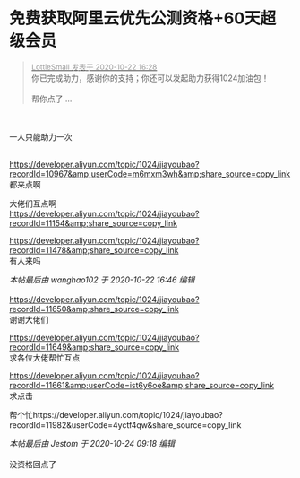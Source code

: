 # 免费获取阿里云优先公测资格+60天超级会员


<div class="quote"><blockquote><font size="2"><a href="https://www.hostloc.com/forum.php?mod=redirect&amp;goto=findpost&amp;pid=9336527&amp;ptid=757202" target="_blank"><font color="#999999">LottieSmall 发表于 2020-10-22 16:28</font></a></font><br />
你已完成助力，感谢你的支持；你还可以发起助力获得1024加油包！<br />
<br />
帮你点了 ...</blockquote></div><br />
<br />
一人只能助力一次<img src="static/image/smiley/default/mad.gif" smilieid="11" border="0" alt="" /> <br />
<br />
<img id="aimg_aCH9y" onclick="zoom(this, this.src, 0, 0, 0)" class="zoom" src="https://s1.ax1x.com/2020/10/22/BFKhyF.png" onmouseover="img_onmouseoverfunc(this)" onload="thumbImg(this)" border="0" alt="" />

https://developer.aliyun.com/topic/1024/jiayoubao?recordId=10967&amp;userCode=m6mxm3wh&amp;share_source=copy_link<br />
都来点啊

大佬们互点啊<img src="static/image/smiley/yct/007.gif" smilieid="46" border="0" alt="" /> <br />
https://developer.aliyun.com/topic/1024/jiayoubao?recordId=11154&amp;share_source=copy_link

https://developer.aliyun.com/topic/1024/jiayoubao?recordId=11478&amp;share_source=copy_link<br />
有人来吗<img id="aimg_UNfAi" onclick="zoom(this, this.src, 0, 0, 0)" class="zoom" src="https://cdn.jsdelivr.net/gh/hishis/forum-master/public/images/patch.gif" onmouseover="img_onmouseoverfunc(this)" onload="thumbImg(this)" border="0" alt="" />

<i class="pstatus"> 本帖最后由 wanghao102 于 2020-10-22 16:46 编辑 </i><br />
<br />
https://developer.aliyun.com/topic/1024/jiayoubao?recordId=11650&amp;share_source=copy_link<br />
谢谢大佬们<img id="aimg_j8w00" onclick="zoom(this, this.src, 0, 0, 0)" class="zoom" src="https://cdn.jsdelivr.net/gh/hishis/forum-master/public/images/patch.gif" onmouseover="img_onmouseoverfunc(this)" onload="thumbImg(this)" border="0" alt="" />

https://developer.aliyun.com/topic/1024/jiayoubao?recordId=11649&amp;share_source=copy_link<br />
求各位大佬帮忙互点

https://developer.aliyun.com/topic/1024/jiayoubao?recordId=11661&amp;userCode=ist6y6oe&amp;share_source=copy_link<img src="static/image/smiley/default/lol.gif" smilieid="12" border="0" alt="" /><br />
求点击

帮个忙https://developer.aliyun.com/topic/1024/jiayoubao?recordId=11982&amp;userCode=4yctf4qw&amp;share_source=copy_link

<i class="pstatus"> 本帖最后由 Jestom 于 2020-10-24 09:18 编辑 </i><br />
<br />
没资格回点了

